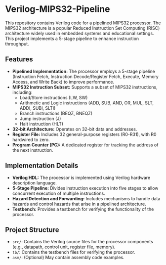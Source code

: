 # Verilog-MIPS32-Pipeline


This repository contains Verilog code for a pipelined MIPS32 processor. The MIPS32 architecture is a popular Reduced Instruction Set Computing (RISC) architecture widely used in embedded systems and educational settings. This project implements a 5-stage pipeline to enhance instruction throughput.

## Features

* **Pipelined Implementation:**  The processor employs a 5-stage pipeline (Instruction Fetch, Instruction Decode/Register Fetch, Execute, Memory Access, and Write Back) to improve performance.
* **MIPS32 Instruction Subset:** Supports a subset of MIPS32 instructions, including:
    * Load/Store instructions (LW, SW)
    * Arithmetic and Logic instructions (ADD, SUB, AND, OR, MUL, SLT, ADDI, SUBI, SLTI)
    * Branch instructions (BEQZ, BNEQZ)
    * Jump instruction (J)
    * Halt instruction (HLT)
* **32-bit Architecture:**  Operates on 32-bit data and addresses.
* **Register File:**  Includes 32 general-purpose registers (R0-R31), with R0 hardwired to zero.
* **Program Counter (PC):**  A dedicated register for tracking the address of the next instruction.

## Implementation Details

* **Verilog HDL:** The processor is implemented using Verilog hardware description language.
* **5-Stage Pipeline:**  Divides instruction execution into five stages to allow concurrent execution of multiple instructions.
* **Hazard Detection and Forwarding:**  Includes mechanisms to handle data hazards and control hazards that arise in a pipelined architecture.
* **Testbench:** Provides a testbench for verifying the functionality of the processor.


## Project Structure

* `src/`: Contains the Verilog source files for the processor components (e.g., datapath, control unit, register file, memory).
* `tb/`: Contains the testbench files for verifying the processor.
* `asm/`:  (Optional) May contain assembly code examples.

